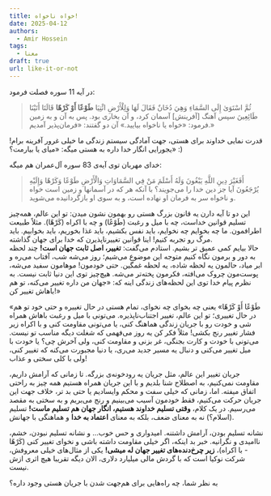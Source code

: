 ```yaml
---
title: خواه ناخواه!
date: 2025-04-12
authors:
  - Amir Hossein
tags:
  - معنا
draft: true
url: like-it-or-not
---
```

در آیه 11 سوره فصلت فرمود:
>ثُمَّ اسْتَوَىٰ إِلَى السَّمَاءِ وَهِيَ دُخَانٌ فَقَالَ لَهَا وَلِلْأَرْضِ ائْتِيَا **طَوْعًا أَوْ كَرْهًا** قَالَتَا أَتَيْنَا طَائِعِينَ
>سپس آهنگ [آفرينش‌] آسمان كرد، و آن بخارى بود. پس به آن و به زمين فرمود: «خواه يا ناخواه بياييد.» آن دو گفتند: «فرمان‌پذير آمديم.»

قدرت نمایی خداوند برای هستی، جهت آمادگی سیستم زندگی ما خیلی غرور آفرینه برام! یجورایی انگار خدا داره به هستی میگه: «میای یا بیارمت؟» :)

خدای مهربان توی آیه‌ی 83 سوره آل‌عمران هم میگه:
>أَفَغَيْرَ دِينِ اللَّهِ يَبْغُونَ وَلَهُ أَسْلَمَ مَنْ فِي السَّمَاوَاتِ وَالْأَرْضِ طَوْعًا وَكَرْهًا وَإِلَيْهِ يُرْجَعُونَ
>آيا جز دين خدا را مى‌جويند؟ با آنكه هر كه در آسمانها و زمين است خواه و ناخواه سر به فرمان او نهاده است، و به سوى او بازگردانيده مى‌شويد.

این دو تا آیه دارن یه قانون بزرگ هستی رو بهمون نشون میدن: تو این عالم، همه‌چیز تسلیم قوانین خداست، چه با میل و رغبت (طَوْعًا) و چه با اکراه (كَرْهًا). مثلاً طبیعت اطرافمون. ما چه بخوایم چه نخوایم، باید نفس بکشیم، باید غذا بخوریم، باید بخوابیم. باید مرگ رو تجربه کنیم! اینا قوانین تغییرناپذیرن که خدا برای جهان گذاشته.
<br>
حالا بیایم کمی عمیق تر بشیم. استادم می‌گفت: **تغییر، اصل ثابت جهان است!**
چند لحظه به دور و برمون نگاه کنیم متوجه این موضوع می‌شیم؛ روز می‌شه شب، آفتاب می‌ره و ابر میاد، حالمون یه لحظه شاده، یه لحظه غمگین. حتی خودمون! موهامون سفید می‌شه، پوست‌مون چروک می‌افته، فکرمون پخته‌تر می‌شه. هیچ‌چیز توی این دنیا ثابت نیست. به نظرم پیام خدا توی این لحظه‌های زندگی اینه که: «جهان من داره تغییر می‌کنه، تو هم باهاش تغییر کن!»

«طَوْعًا أَوْ كَرْهًا» یعنی چه بخوای چه نخوای، تمام هستی در حال تغییره و حتی خود تو هم در حال تغییری؛ تو این عالم، تغییر اجتناب‌ناپذیره. می‌تونی با میل و رغبت باهاش همراه شی و خودت رو با جریان زندگی هماهنگ کنی، یا می‌تونی مقاومت کنی و با اکراه زیر فشار تغییر رنج بکشی! مثلاً فکر کن یه روز می‌فهمی که شغلت دیگه مناسب تو نیست. می‌تونی با خودت و کارت بجنگی، غر بزنی و مقاومت کنی، ولی آخرش چی؟ یا خودت با میل تغییر می‌کنی و دنبال یه مسیر جدید می‌ری، یا دنیا مجبورت می‌کنه که تغییر کنی، ولی با کلی سختی و عذاب!

جریان تغییر این عالم، مثل جریان یه رودخونه‌‌ی بزرگه. تا زمانی که آرامش داریم، مقاومت نمی‌کنیم، به اصطلاح شنا بلدیم و با این جریان همراه هستیم همه چیز به راحتی اتفاق میفته. اما، زمانی که خیلی سفت و محکم وایسادیم یا حتی بد تر، خلاف جهت این جریان حرکت می‌کنیم، فقط خودمون آسیب می‌بینیم و رنج می‌بریم و به سختی به مقصد می‌رسیم. در یک کلام، **وقتی تسلیم خداوند هستیم، انگار جهان هم تسلیم ماست!** تسلیم (اسلام؟) نه به معنای ضعف، بلکه به معنای **اعتماد به خدا** و هماهنگی با جهانش. 

نشانه تسلیم بودن، آرامش داشتنه. امیدواری و حس خوب... و نشانه تسلیم نبودن، خشم، ناامیدی و نگرانیه. خبر بد اینکه، اگر خیلی مقاومت داشته باشی و نخوای تغییر کنی (كَرْهًا - با اکراه)، **زیر چرخ‌دنده‌های تغییر جهان له میشی!** یکی از مثال‌های خیلی معروفش، شرکت نوکیا است که با گردش مالی میلیارد دلاری، الان دیگه تقریبا هیچ اثری ازش نیست.

به نظر شما، چه راه‌هایی برای هم‌جهت شدن با جریان هستی وجود داره؟



